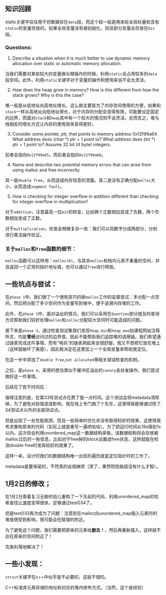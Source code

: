 ## 知识回顾
static关键字往往用于将数据存在`data`段，而这个段一般是用来给全局标量和含有`static`的变量存放的。如果全局变量没有被初始化，则该部分变量会存放在`bss`段。

### Questions:
1. Describe a situation when it is much better to use dynamic memory allocation over static or automatic memory allocation.

当我们需要对某些较大的变量做长期操作的时候，利用`static`会占用较多的`data`段空间。此外，利用`static`关键字对于变量的操作和使用来说不会太灵活。

2. How does the heap grow in memory? How is this different from how the stack grows? Why is this the case?

堆一般是从低地址向高地址增长。这么做主要是为了内存空间使用的方便，如果和`stack`一样从高地址向低地址增长，对于内存的分配会变得有限，可能要设定固定的边界，而面对`stack`和`heap`其中有一个较大的情况则不会灵活。总而言之，堆与栈相反的增长方式让内存的使用效率变得更好。

3. Consider some pointer, ptr, that points to memory address 0x12f99a64. What address does (char *) ptr + 1 point to? What address does (int *) ptr + 1 point to? Assume 32 bit (4 byte) integers.

前者会指向`0x12f99a65`，而后者会指向`0x12f99a68`。

4. Name and describe two potential memory errors that can arise from using malloc and free incorrectly.

其一是`double free`，从而造成内存信息的泄露。其二是没有正确分配`malloc`大小，从而造成`segment fault`。

5. How is checking for integer overflow in addition different than checking for integer overflow in multiplication?

对于`addition`，注意最高一位`bit`的转变，比如两个正数相加变成了负数，两个负数相加变成了正数。

对于`multiplication`，检查会稍微复杂一些：我们可以将数字分成两部分，分别进行乘法操作验证。

### 关于`malloc`和`free`函数的细节：
`malloc`函数可以这样用：`malloc(0)`，与其余`malloc`和栈内元素不重叠的空间，并且返回一个正常的指针地址值，也可以通过`free`进行释放。

## 一些坑点与尝试：
在`phase 1`中，我们做了一个很有技巧的做`malloc`工作的监督尝试：多分配一点空间，然后把分配了多少空间作为变量写到堆中，便于追溯内存堆的工作。

此外，在`phase 2`中，面对溢出的情况，我们可以采用在`Question`部分提及的查询方式帮助我们较好处理`malloc`和`calloc`分配较大空间时可能造成的问题。

接下来是`phase 3`，通过检查测试集我们发现`heap_min`和`heap_max`如课程网站注释所言，均是**曾经**访问过的边界值，因此不能帮助我们追踪堆的调用链。我们希望通过链表完成这件事情，而有”哨兵“的链表用起来会很舒服，我又不想把它放在堆上（这样就破坏了美感），因此我决定在这里加上一个全局变量来帮助我定位。

在这一步中添加了`double free`,`not allocated`等相关错误检查的机制。

之后，是`phase 4`，采用的想法类似于缓冲区溢出的`canary`金丝雀操作。我们尝试做好这一件事情。

后续花了若干时间后：

值得注意的是，在第33号测试点花费了我一点时间。这个测试会将metadata清除掉，为了避免对拍错造成影响，我在栈上专门搞了个东东，这使得我能够通过除了34测试点以外的全部测试点。

但是出现了一处性能瓶颈，而且一些简单的优化并没有取得较好的效果，这使得我考虑重构原来的代码（实际上就是重写一遍吧哈哈）。为了把运行时间从19s降到1s以内，这次将会利用unordered_map这一数据结构来做，该数据结构将会存放被malloc过后的一些信息，比如对于free掉的block设置成free状态，这样就能在检测double free时发挥较好的效果了。

这样一来，设计时我们的数据结构唯一出现的遍历就是定位指针时的工作了。

metadata是要保留的，不然真的会很麻烦（哭了，果然阳性脑袋没有什么才智）。
## 1月2日的修改；
在1月2日乘着复习无聊的劲儿重构了一下先前的代码，利用unordered_map的哈希查找让速度变得很快，足够通过test034了。

但是test033再次成为了问题：注意到在malloc向unordered_map插入元素时的堆值很受到影响，很可能会在赋值的附近。

为了避免这个问题，我们需要把原来的元素给**删去！**，然后再重新插入，这样就不会在原来的空间附近了！

完美利落地解决了！
## 一些小发现：
`struct`关键字在c++中似乎是不必要的，这挺不错的。

C++标准库元素存储的地址和对应的堆内排布方式。（当然，这个是经验）